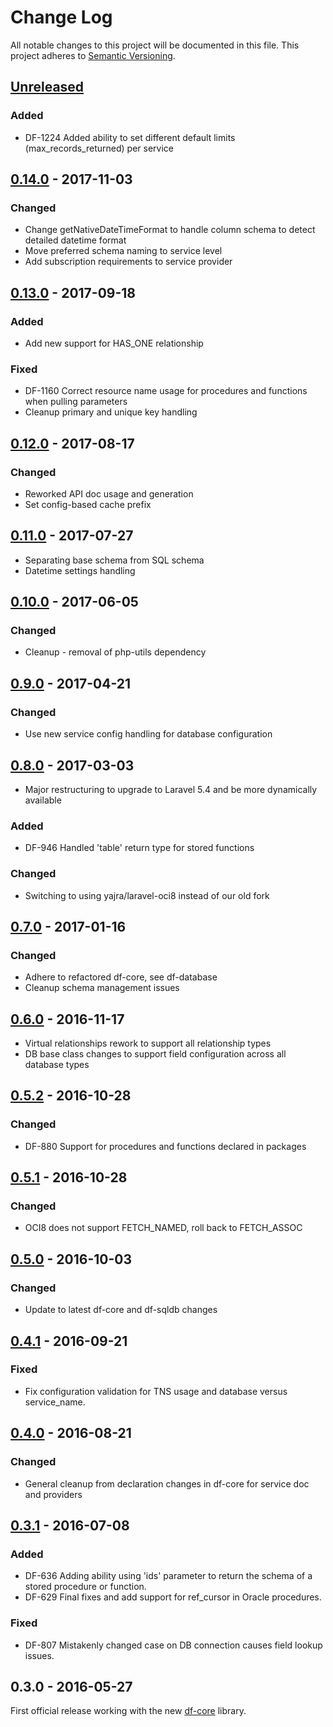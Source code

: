 # Change Log
All notable changes to this project will be documented in this file.
This project adheres to [Semantic Versioning](http://semver.org/).

## [Unreleased]
### Added
- DF-1224 Added ability to set different default limits (max_records_returned) per service

## [0.14.0] - 2017-11-03
### Changed
- Change getNativeDateTimeFormat to handle column schema to detect detailed datetime format
- Move preferred schema naming to service level
- Add subscription requirements to service provider

## [0.13.0] - 2017-09-18
### Added
- Add new support for HAS_ONE relationship
### Fixed
- DF-1160 Correct resource name usage for procedures and functions when pulling parameters
- Cleanup primary and unique key handling

## [0.12.0] - 2017-08-17
### Changed
- Reworked API doc usage and generation
- Set config-based cache prefix

## [0.11.0] - 2017-07-27
- Separating base schema from SQL schema
- Datetime settings handling

## [0.10.0] - 2017-06-05
### Changed
- Cleanup - removal of php-utils dependency

## [0.9.0] - 2017-04-21
### Changed
- Use new service config handling for database configuration

## [0.8.0] - 2017-03-03
- Major restructuring to upgrade to Laravel 5.4 and be more dynamically available
### Added
- DF-946 Handled 'table' return type for stored functions
### Changed
- Switching to using yajra/laravel-oci8 instead of our old fork

## [0.7.0] - 2017-01-16
### Changed
- Adhere to refactored df-core, see df-database
- Cleanup schema management issues

## [0.6.0] - 2016-11-17
- Virtual relationships rework to support all relationship types
- DB base class changes to support field configuration across all database types

## [0.5.2] - 2016-10-28
### Changed
- DF-880 Support for procedures and functions declared in packages

## [0.5.1] - 2016-10-28
### Changed
- OCI8 does not support FETCH_NAMED, roll back to FETCH_ASSOC

## [0.5.0] - 2016-10-03
### Changed
- Update to latest df-core and df-sqldb changes

## [0.4.1] - 2016-09-21
### Fixed
- Fix configuration validation for TNS usage and database versus service_name.

## [0.4.0] - 2016-08-21
### Changed
- General cleanup from declaration changes in df-core for service doc and providers

## [0.3.1] - 2016-07-08
### Added
- DF-636 Adding ability using 'ids' parameter to return the schema of a stored procedure or function.
- DF-629 Final fixes and add support for ref_cursor in Oracle procedures.

### Fixed
- DF-807 Mistakenly changed case on DB connection causes field lookup issues.

## 0.3.0 - 2016-05-27
First official release working with the new [df-core](https://github.com/dreamfactorysoftware/df-core) library.

[Unreleased]: https://github.com/dreamfactorysoftware/df-oracledb/compare/0.14.0...HEAD
[0.14.0]: https://github.com/dreamfactorysoftware/df-oracledb/compare/0.13.0...0.14.0
[0.13.0]: https://github.com/dreamfactorysoftware/df-oracledb/compare/0.12.0...0.13.0
[0.12.0]: https://github.com/dreamfactorysoftware/df-oracledb/compare/0.11.0...0.12.0
[0.11.0]: https://github.com/dreamfactorysoftware/df-oracledb/compare/0.10.0...0.11.0
[0.10.0]: https://github.com/dreamfactorysoftware/df-oracledb/compare/0.9.0...0.10.0
[0.9.0]: https://github.com/dreamfactorysoftware/df-oracledb/compare/0.8.0...0.9.0
[0.8.0]: https://github.com/dreamfactorysoftware/df-oracledb/compare/0.7.0...0.8.0
[0.7.0]: https://github.com/dreamfactorysoftware/df-oracledb/compare/0.6.0...0.7.0
[0.6.0]: https://github.com/dreamfactorysoftware/df-oracledb/compare/0.5.2...0.6.0
[0.5.2]: https://github.com/dreamfactorysoftware/df-oracledb/compare/0.5.1...0.5.2
[0.5.1]: https://github.com/dreamfactorysoftware/df-oracledb/compare/0.5.0...0.5.1
[0.5.0]: https://github.com/dreamfactorysoftware/df-oracledb/compare/0.4.1...0.5.0
[0.4.1]: https://github.com/dreamfactorysoftware/df-oracledb/compare/0.4.0...0.4.1
[0.4.0]: https://github.com/dreamfactorysoftware/df-oracledb/compare/0.3.1...0.4.0
[0.3.1]: https://github.com/dreamfactorysoftware/df-oracledb/compare/0.3.0...0.3.1
